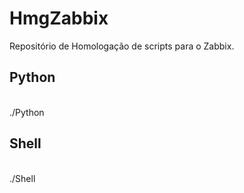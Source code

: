 # HmgZabbix
Repositório de Homologação de scripts para o Zabbix.<br/>
<h2>Python</h2><br/>
./Python
<h2>Shell</h2><br/>
./Shell

